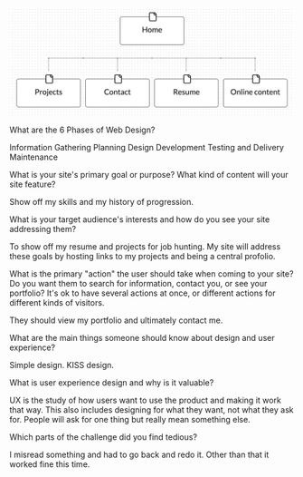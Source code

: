 
![my site](imgs/site-map.png)


What are the 6 Phases of Web Design?

Information Gathering
Planning
Design
Development
Testing and Delivery
Maintenance


What is your site's primary goal or purpose? What kind of content will your site feature?

Show off my skills and my history of progression.

What is your target audience's interests and how do you see your site addressing them?

To show off my resume and projects for job hunting. My site will address these goals by hosting links to my projects and being a central profolio.

What is the primary "action" the user should take when coming to your site? Do you want them to search for information, contact you, or see your portfolio? It's ok to have several actions at once, or different actions for different kinds of visitors.

They should view my portfolio and ultimately contact me.

What are the main things someone should know about design and user experience?

Simple design. KISS design.

What is user experience design and why is it valuable?

UX is the study of how users want to use the product and making it work that way. This also includes designing for what they want, not what they ask for. People will ask for one thing but really mean something else.

Which parts of the challenge did you find tedious?

I misread something and had to go back and redo it. Other than that it worked fine this time.
